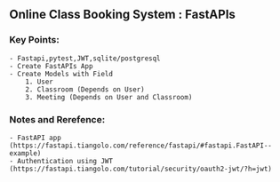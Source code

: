 ##  Online Class Booking System : FastAPIs

### Key Points:
    - Fastapi,pytest,JWT,sqlite/postgresql
    - Create FastAPIs App
    - Create Models with Field
        1. User
        2. Classroom (Depends on User)
        3. Meeting (Depends on User and Classroom)


### Notes and Rerefence:
    - FastAPI app (https://fastapi.tiangolo.com/reference/fastapi/#fastapi.FastAPI--example)
    - Authentication using JWT (https://fastapi.tiangolo.com/tutorial/security/oauth2-jwt/?h=jwt)